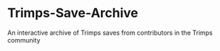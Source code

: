 # Trimps-Save-Archive
An interactive archive of Trimps saves from contributors in the Trimps community
